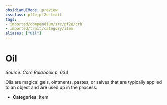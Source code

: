 ```yaml
---
obsidianUIMode: preview
cssclass: pf2e,pf2e-trait
tags:
- imported/compendium/src/pf2e/crb
- imported/trait/category/item
aliases: ["Oil"]
---
```

# Oil  
*Source: Core Rulebook p. 634*  

Oils are magical gels, ointments, pastes, or salves that are typically applied to an object and are used up in the process.

- **Categories**: Item